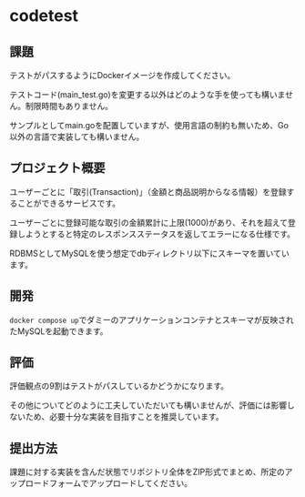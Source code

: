 # codetest

## 課題

テストがパスするようにDockerイメージを作成してください。

テストコード(main_test.go)を変更する以外はどのような手を使っても構いません。制限時間もありません。

サンプルとしてmain.goを配置していますが、使用言語の制約も無いため、Go以外の言語で実装しても構いません。

## プロジェクト概要

ユーザーごとに「取引(Transaction)」（金額と商品説明からなる情報）を登録することができるサービスです。

ユーザーごとに登録可能な取引の金額累計に上限(1000)があり、それを超えて登録しようとすると特定のレスポンスステータスを返してエラーになる仕様です。

RDBMSとしてMySQLを使う想定でdbディレクトリ以下にスキーマを置いています。

## 開発

`docker compose up`でダミーのアプリケーションコンテナとスキーマが反映されたMySQLを起動できます。

## 評価

評価観点の9割はテストがパスしているかどうかになります。

その他についてどのように工夫していただいても構いませんが、評価には影響しないため、必要十分な実装を目指すことを推奨しています。

## 提出方法

課題に対する実装を含んだ状態でリポジトリ全体をZIP形式でまとめ、所定のアップロードフォームでアップロードしてください。